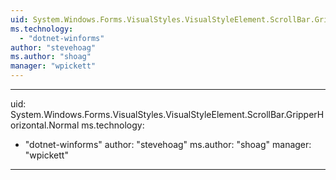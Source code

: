 ```yaml
---
uid: System.Windows.Forms.VisualStyles.VisualStyleElement.ScrollBar.GripperHorizontal
ms.technology: 
  - "dotnet-winforms"
author: "stevehoag"
ms.author: "shoag"
manager: "wpickett"
---
```


---
uid: System.Windows.Forms.VisualStyles.VisualStyleElement.ScrollBar.GripperHorizontal.Normal
ms.technology: 
  - "dotnet-winforms"
author: "stevehoag"
ms.author: "shoag"
manager: "wpickett"
---
